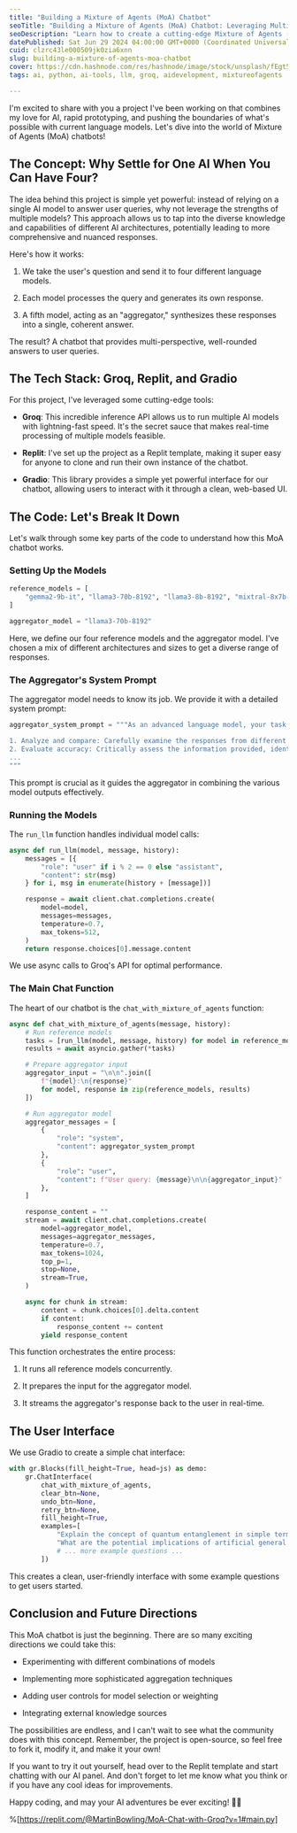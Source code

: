 ```yaml
---
title: "Building a Mixture of Agents (MoA) Chatbot"
seoTitle: "Building a Mixture of Agents (MoA) Chatbot: Leveraging Multiple AI Mod"
seoDescription: "Learn how to create a cutting-edge Mixture of Agents (MoA) chatbot using Groq, Replit, and Gradio. Discover the power of combining multiple AI models"
datePublished: Sat Jun 29 2024 04:00:00 GMT+0000 (Coordinated Universal Time)
cuid: clzrc43le000509jk0zia6xnn
slug: building-a-mixture-of-agents-moa-chatbot
cover: https://cdn.hashnode.com/res/hashnode/image/stock/unsplash/fEgt5QRI-rA/upload/47d97958f960a9821f5fa1d51a8839fb.jpeg
tags: ai, python, ai-tools, llm, groq, aidevelopment, mixtureofagents

---
```


I'm excited to share with you a project I've been working on that combines my love for AI, rapid prototyping, and pushing the boundaries of what's possible with current language models. Let's dive into the world of Mixture of Agents (MoA) chatbots!

## The Concept: Why Settle for One AI When You Can Have Four?

The idea behind this project is simple yet powerful: instead of relying on a single AI model to answer user queries, why not leverage the strengths of multiple models? This approach allows us to tap into the diverse knowledge and capabilities of different AI architectures, potentially leading to more comprehensive and nuanced responses.

Here's how it works:

1. We take the user's question and send it to four different language models.
    
2. Each model processes the query and generates its own response.
    
3. A fifth model, acting as an "aggregator," synthesizes these responses into a single, coherent answer.
    

The result? A chatbot that provides multi-perspective, well-rounded answers to user queries.

## The Tech Stack: Groq, Replit, and Gradio

For this project, I've leveraged some cutting-edge tools:

* **Groq**: This incredible inference API allows us to run multiple AI models with lightning-fast speed. It's the secret sauce that makes real-time processing of multiple models feasible.
    
* **Replit**: I've set up the project as a Replit template, making it super easy for anyone to clone and run their own instance of the chatbot.
    
* **Gradio**: This library provides a simple yet powerful interface for our chatbot, allowing users to interact with it through a clean, web-based UI.
    

## The Code: Let's Break It Down

Let's walk through some key parts of the code to understand how this MoA chatbot works.

### Setting Up the Models

```python
reference_models = [
    "gemma2-9b-it", "llama3-70b-8192", "llama3-8b-8192", "mixtral-8x7b-32768"
]

aggregator_model = "llama3-70b-8192"
```

Here, we define our four reference models and the aggregator model. I've chosen a mix of different architectures and sizes to get a diverse range of responses.

### The Aggregator's System Prompt

The aggregator model needs to know its job. We provide it with a detailed system prompt:

```python
aggregator_system_prompt = """As an advanced language model, your task is to synthesize responses from multiple AI models into a single, coherent, and high-quality answer. Follow these guidelines:

1. Analyze and compare: Carefully examine the responses from different models, noting similarities, differences, and unique insights.
2. Evaluate accuracy: Critically assess the information provided, identifying and discarding any inaccuracies or biases.
...
"""
```

This prompt is crucial as it guides the aggregator in combining the various model outputs effectively.

### Running the Models

The `run_llm` function handles individual model calls:

```python
async def run_llm(model, message, history):
    messages = [{
        "role": "user" if i % 2 == 0 else "assistant",
        "content": str(msg)
    } for i, msg in enumerate(history + [message])]

    response = await client.chat.completions.create(
        model=model,
        messages=messages,
        temperature=0.7,
        max_tokens=512,
    )
    return response.choices[0].message.content
```

We use async calls to Groq's API for optimal performance.

### The Main Chat Function

The heart of our chatbot is the `chat_with_mixture_of_agents` function:

```python
async def chat_with_mixture_of_agents(message, history):
    # Run reference models
    tasks = [run_llm(model, message, history) for model in reference_models]
    results = await asyncio.gather(*tasks)

    # Prepare aggregator input
    aggregator_input = "\n\n".join([
        f"{model}:\n{response}"
        for model, response in zip(reference_models, results)
    ])

    # Run aggregator model
    aggregator_messages = [
        {
            "role": "system",
            "content": aggregator_system_prompt
        },
        {
            "role": "user",
            "content": f"User query: {message}\n\n{aggregator_input}"
        },
    ]

    response_content = ""
    stream = await client.chat.completions.create(
        model=aggregator_model,
        messages=aggregator_messages,
        temperature=0.7,
        max_tokens=1024,
        top_p=1,
        stop=None,
        stream=True,
    )

    async for chunk in stream:
        content = chunk.choices[0].delta.content
        if content:
            response_content += content
        yield response_content
```

This function orchestrates the entire process:

1. It runs all reference models concurrently.
    
2. It prepares the input for the aggregator model.
    
3. It streams the aggregator's response back to the user in real-time.
    

## The User Interface

We use Gradio to create a simple chat interface:

```python
with gr.Blocks(fill_height=True, head=js) as demo:
    gr.ChatInterface(
        chat_with_mixture_of_agents,
        clear_btn=None,
        undo_btn=None,
        retry_btn=None,
        fill_height=True,
        examples=[
            "Explain the concept of quantum entanglement in simple terms.",
            "What are the potential implications of artificial general intelligence on society?",
            # ... more example questions ...
        ])
```

This creates a clean, user-friendly interface with some example questions to get users started.

## Conclusion and Future Directions

This MoA chatbot is just the beginning. There are so many exciting directions we could take this:

* Experimenting with different combinations of models
    
* Implementing more sophisticated aggregation techniques
    
* Adding user controls for model selection or weighting
    
* Integrating external knowledge sources
    

The possibilities are endless, and I can't wait to see what the community does with this concept. Remember, the project is open-source, so feel free to fork it, modify it, and make it your own!

If you want to try it out yourself, head over to the Replit template and start chatting with our AI panel. And don't forget to let me know what you think or if you have any cool ideas for improvements.

Happy coding, and may your AI adventures be ever exciting! 🚀🤖

%[https://replit.com/@MartinBowling/MoA-Chat-with-Groq?v=1#main.py]